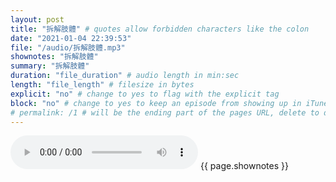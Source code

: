 ```yaml
---
layout: post
title: "拆解肢體" # quotes allow forbidden characters like the colon
date: "2021-01-04 22:39:53"
file: "/audio/拆解肢體.mp3"
shownotes: "拆解肢體"
summary: "拆解肢體"
duration: "file_duration" # audio length in min:sec
length: "file_length" # filesize in bytes
explicit: "no" # change to yes to flag with the explicit tag
block: "no" # change to yes to keep an episode from showing up in iTunes
# permalink: /1 # will be the ending part of the pages URL, delete to default to the title
---
```


<audio controls>
<source src="{{site.url}}{{site.baseurl}}{{ page.file }}" type="audio/x-mp3">
Your browser does not support the audio element.
</audio>
{{ page.shownotes }}
